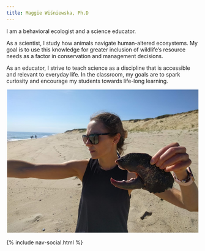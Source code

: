 ```yaml
---
title: Maggie Wiśniewska, Ph.D
---
```


I am a behavioral ecologist and a science educator.

As a scientist, I study how animals navigate human-altered ecosystems.   My goal is to use this knowledge for greater inclusion of wildlife’s resource needs as a factor in conservation and management decisions. 

As an educator, I strive to teach science as a discipline that is accessible and relevant to everyday life. In the classroom, my goals are to spark curiosity and encourage my students towards life-long learning.

<p align="center">
  <img src="/assets/lobster.png" alt="drawing" width="500"/>

{% include nav-social.html %}
